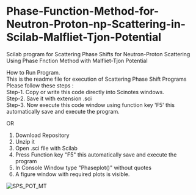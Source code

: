# Phase-Function-Method-for-Neutron-Proton-np-Scattering-in-Scilab-Malfliet-Tjon-Potential
Scilab program for Scattering Phase Shifts for Neutron-Proton Scattering Using Phase Fnction Method with Malfliet-Tjon Potential

How to Run Program.                                                                                                                                         
This is the readme file for execution of Scattering Phase Shift Programs                                                        
Please follow these steps :                                                                                                                                
Step-1. Copy or write this code directly into Scinotes windows.                                                                       
Step-2. Save it with extension .sci                                                                                                                    
Step-3. Now execute this code window using function key 'F5' this automatically save and execute the program.                                                                                                                                            

OR
1. Download Repository 
2. Unzip it 
3. Open .sci file with Scilab 					
4. Press Function key "F5" this automatically save and execute the program
5. In Console Window type "Phaseplot()" without quotes
6. A figure window with required plots is visible.

![SPS_POT_MT](https://user-images.githubusercontent.com/83568077/211540310-56c39a7a-39a9-4adc-9840-84289a20c682.png)
